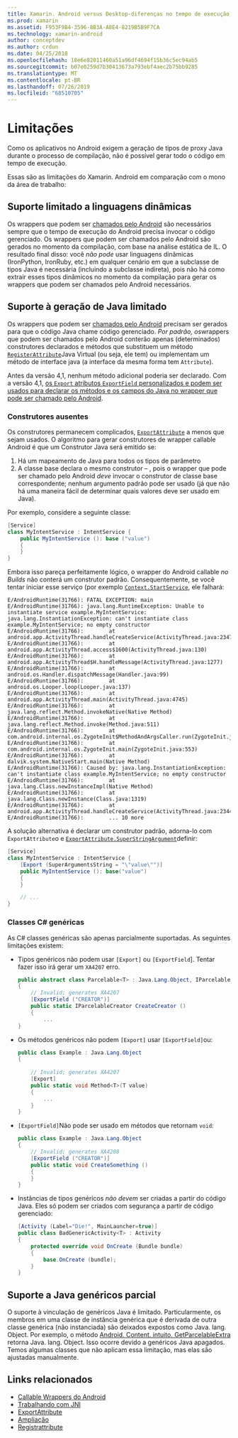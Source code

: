 ```yaml
---
title: Xamarin. Android versus Desktop-diferenças no tempo de execução do mono
ms.prod: xamarin
ms.assetid: F953F9B4-3596-8B3A-A8E4-8219B5B9F7CA
ms.technology: xamarin-android
author: conceptdev
ms.author: crdun
ms.date: 04/25/2018
ms.openlocfilehash: 18e6e82011460a51a96df4694f15b36c5ec94ab5
ms.sourcegitcommit: b07e0259d7b30413673a793ebf4aec2b75bb9285
ms.translationtype: MT
ms.contentlocale: pt-BR
ms.lasthandoff: 07/26/2019
ms.locfileid: "68510705"
---
```

# <a name="limitations"></a>Limitações

Como os aplicativos no Android exigem a geração de tipos de proxy Java durante o processo de compilação, não é possível gerar todo o código em tempo de execução.

Essas são as limitações do Xamarin. Android em comparação com o mono da área de trabalho:

## <a name="limited-dynamic-language-support"></a>Suporte limitado a linguagens dinâmicas

 Os wrappers que podem ser [chamados pelo Android](~/android/platform/java-integration/android-callable-wrappers.md) são necessários sempre que o tempo de execução do Android precisa invocar o código gerenciado. Os wrappers que podem ser chamados pelo Android são gerados no momento da compilação, com base na análise estática de IL. O resultado final disso: você *não pode* usar linguagens dinâmicas (IronPython, IronRuby, etc.) em qualquer cenário em que a subclasse de tipos Java é necessária (incluindo a subclasse indireta), pois não há como extrair esses tipos dinâmicos no momento da compilação para gerar os wrappers que podem ser chamados pelo Android necessários.

## <a name="limited-java-generation-support"></a>Suporte à geração de Java limitado

Os wrappers que podem ser [chamados pelo Android](~/android/platform/java-integration/android-callable-wrappers.md) precisam ser gerados para que o código Java chame código gerenciado. *Por padrão, os*wrappers que podem ser chamados pelo Android conterão apenas (determinados) construtores declarados e métodos que substituem um método [`RegisterAttribute`](xref:Android.Runtime.RegisterAttribute)Java Virtual (ou seja, ele tem) ou implementam um método de interface java (a interface da mesma forma tem `Attribute`).
  
Antes da versão 4,1, nenhum método adicional poderia ser declarado. Com a versão 4,1, [os `Export` atributos `ExportField` personalizados e podem ser usados para declarar os métodos e os campos do Java no wrapper que pode ser chamado pelo Android](~/android/platform/java-integration/working-with-jni.md).

### <a name="missing-constructors"></a>Construtores ausentes

Os construtores permanecem complicados, [`ExportAttribute`](xref:Java.Interop.ExportAttribute) a menos que sejam usados. O algoritmo para gerar construtores de wrapper callable Android é que um Construtor Java será emitido se:

1. Há um mapeamento de Java para todos os tipos de parâmetro
2. A classe base declara o mesmo construtor &ndash; , pois o wrapper que pode ser chamado pelo Android *deve* invocar o construtor de classe base correspondente; nenhum argumento padrão pode ser usado (já que não há uma maneira fácil de determinar quais valores deve ser usado em Java).

Por exemplo, considere a seguinte classe:

```csharp
[Service]
class MyIntentService : IntentService {
    public MyIntentService (): base ("value")
    {
    }
}
```

Embora isso pareça perfeitamente lógico, o wrapper do Android callable *no Builds* não conterá um construtor padrão. Consequentemente, se você tentar iniciar esse serviço (por exemplo [`Context.StartService`](xref:Android.Content.Context.StartService*), ele falhará:

```shell
E/AndroidRuntime(31766): FATAL EXCEPTION: main
E/AndroidRuntime(31766): java.lang.RuntimeException: Unable to instantiate service example.MyIntentService: java.lang.InstantiationException: can't instantiate class example.MyIntentService; no empty constructor
E/AndroidRuntime(31766):        at android.app.ActivityThread.handleCreateService(ActivityThread.java:2347)
E/AndroidRuntime(31766):        at android.app.ActivityThread.access$1600(ActivityThread.java:130)
E/AndroidRuntime(31766):        at android.app.ActivityThread$H.handleMessage(ActivityThread.java:1277)
E/AndroidRuntime(31766):        at android.os.Handler.dispatchMessage(Handler.java:99)
E/AndroidRuntime(31766):        at android.os.Looper.loop(Looper.java:137)
E/AndroidRuntime(31766):        at android.app.ActivityThread.main(ActivityThread.java:4745)
E/AndroidRuntime(31766):        at java.lang.reflect.Method.invokeNative(Native Method)
E/AndroidRuntime(31766):        at java.lang.reflect.Method.invoke(Method.java:511)
E/AndroidRuntime(31766):        at com.android.internal.os.ZygoteInit$MethodAndArgsCaller.run(ZygoteInit.java:786)
E/AndroidRuntime(31766):        at com.android.internal.os.ZygoteInit.main(ZygoteInit.java:553)
E/AndroidRuntime(31766):        at dalvik.system.NativeStart.main(Native Method)
E/AndroidRuntime(31766): Caused by: java.lang.InstantiationException: can't instantiate class example.MyIntentService; no empty constructor
E/AndroidRuntime(31766):        at java.lang.Class.newInstanceImpl(Native Method)
E/AndroidRuntime(31766):        at java.lang.Class.newInstance(Class.java:1319)
E/AndroidRuntime(31766):        at android.app.ActivityThread.handleCreateService(ActivityThread.java:2344)
E/AndroidRuntime(31766):        ... 10 more
```

A solução alternativa é declarar um construtor padrão, adorna-lo com `ExportAttribute`o e [`ExportAttribute.SuperStringArgument`](xref:Java.Interop.ExportAttribute.SuperArgumentsString)definir: 

```csharp
[Service]
class MyIntentService : IntentService {
    [Export (SuperArgumentsString = "\"value\"")]
    public MyIntentService (): base("value")
    {
    }

    // ...
}
```


### <a name="generic-c-classes"></a>Classes C# genéricas

As C# classes genéricas são apenas parcialmente suportadas. As seguintes limitações existem:


-   Tipos genéricos não podem usar `[Export]` ou `[ExportField`]. Tentar fazer isso irá gerar um `XA4207` erro.

    ```csharp
    public abstract class Parcelable<T> : Java.Lang.Object, IParcelable
    {
        // Invalid; generates XA4207
        [ExportField ("CREATOR")]
        public static IParcelableCreator CreateCreator ()
        {
            ...
    }
    ```

-   Os métodos genéricos não podem `[Export]` usar `[ExportField]`ou:

    ```csharp
    public class Example : Java.Lang.Object
    {
        
        // Invalid; generates XA4207
        [Export]
        public static void Method<T>(T value)
        {
            ...
        }
    }
    ```

-   `[ExportField]`Não pode ser usado em métodos que retornam `void`:

    ```csharp
    public class Example : Java.Lang.Object
    {
        // Invalid; generates XA4208
        [ExportField ("CREATOR")]
        public static void CreateSomething ()
        {
        }
    }
    ```

-   Instâncias de tipos genéricos _não devem_ ser criadas a partir do código Java.
    Eles só podem ser criados com segurança a partir de código gerenciado:

    ```csharp
    [Activity (Label="Die!", MainLauncher=true)]
    public class BadGenericActivity<T> : Activity
    {
        protected override void OnCreate (Bundle bundle)
        {
            base.OnCreate (bundle);
        }
    }
    ```

## <a name="partial-java-generics-support"></a>Suporte a Java genéricos parcial

O suporte à vinculação de genéricos Java é limitado. Particularmente, os membros em uma classe de instância genérica que é derivada de outra classe genérica (não instanciada) são deixados expostos como Java. lang. Object. Por exemplo, o método [Android. Content. intuito. GetParcelableExtra](xref:Android.Content.Intent.GetParcelableExtra*) retorna Java. lang. Object. Isso ocorre devido a genéricos Java apagados.
Temos algumas classes que não aplicam essa limitação, mas elas são ajustadas manualmente.

## <a name="related-links"></a>Links relacionados

- [Callable Wrappers do Android](~/android/platform/java-integration/android-callable-wrappers.md)
- [Trabalhando com JNI](~/android/platform/java-integration/working-with-jni.md)
- [ExportAttribute](xref:Java.Interop.ExportAttribute)
- [Ampliação](xref:Java.Interop.ExportAttribute.SuperArgumentsString)
- [Registrattribute](xref:Android.Runtime.RegisterAttribute)
